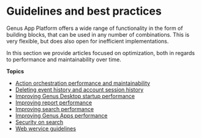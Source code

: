 # Guidelines and best practices

Genus App Platform offers a wide range of functionality in the form of building blocks, that can be used in any number of combinations. This is very flexible, but does also open for inefficient implementations.

In this section we provide articles focused on optimization, both in regards to performance and maintainability over time.

**Topics**
* [Action orchestration performance and maintainability](guidelines-and-best-practices/action-orchestration-performance-and-maintainability.md)
* [Deleting event history and account session history](guidelines-and-best-practices/deleting-event-history-and-account-session-history.md)
* [Improving Genus Desktop startup performance](guidelines-and-best-practices/improving-desktop-client-startup-performance.md)
* [Improving report performance](guidelines-and-best-practices/improving-report-performance.md)
* [Improving search performance](guidelines-and-best-practices/improving-search-performance.md)
* [Improving Genus Apps performance](guidelines-and-best-practices/improving-mobile-client-performance.md)
* [Security on search](guidelines-and-best-practices/security-on-search.md)
* [Web wervice guidelines](guidelines-and-best-practices/web-service-guidelines.md)
